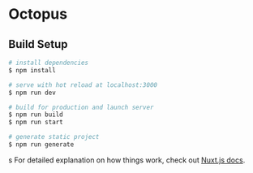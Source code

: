 # Octopus

## Build Setup

```bash
# install dependencies
$ npm install

# serve with hot reload at localhost:3000
$ npm run dev

# build for production and launch server
$ npm run build
$ npm run start

# generate static project
$ npm run generate
```
s
For detailed explanation on how things work, check out [Nuxt.js docs](https://nuxtjs.org).
